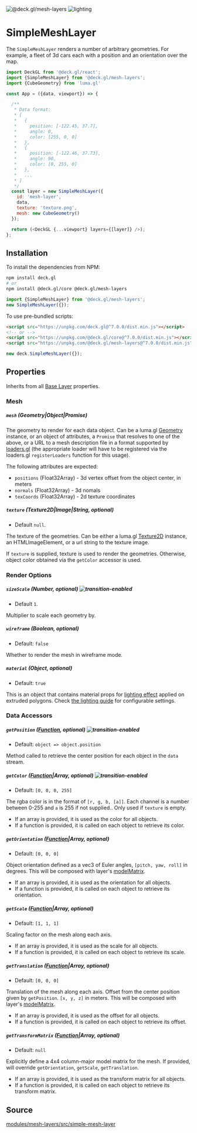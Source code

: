 <p class="badges">
  <img src="https://img.shields.io/badge/@deck.gl/mesh--layers-lightgrey.svg?style=flat-square" alt="@deck.gl/mesh-layers" />
  <img src="https://img.shields.io/badge/lighting-yes-blue.svg?style=flat-square" alt="lighting" />
</p>

# SimpleMeshLayer

The `SimpleMeshLayer` renders a number of arbitrary geometries. For example, a fleet of 3d cars each with a position and an orientation over the map.

```js
import DeckGL from '@deck.gl/react';
import {SimpleMeshLayer} from '@deck.gl/mesh-layers';
import {CubeGeometry} from 'luma.gl'

const App = ({data, viewport}) => {

  /**
   * Data format:
   * [
   *   {
   *     position: [-122.45, 37.7],
   *     angle: 0,
   *     color: [255, 0, 0]
   *   },
   *   {
   *     position: [-122.46, 37.73],
   *     angle: 90,
   *     color: [0, 255, 0]
   *   },
   *   ...
   * ]
   */
  const layer = new SimpleMeshLayer({
    id: 'mesh-layer',
    data,
    texture: 'texture.png',
    mesh: new CubeGeometry()
  });

  return (<DeckGL {...viewport} layers={[layer]} />);
};
```

## Installation

To install the dependencies from NPM:

```bash
npm install deck.gl
# or
npm install @deck.gl/core @deck.gl/mesh-layers
```

```js
import {SimpleMeshLayer} from '@deck.gl/mesh-layers';
new SimpleMeshLayer({});
```

To use pre-bundled scripts:

```html
<script src="https://unpkg.com/deck.gl@^7.0.0/dist.min.js"></script>
<!-- or -->
<script src="https://unpkg.com/@deck.gl/core@^7.0.0/dist.min.js"></script>
<script src="https://unpkg.com/@deck.gl/mesh-layers@^7.0.0/dist.min.js"></script>
```

```js
new deck.SimpleMeshLayer({});
```


## Properties

Inherits from all [Base Layer](/docs/api-reference/layer.md) properties.

### Mesh

##### `mesh` (Geometry|Object|Promise)

The geometry to render for each data object.
Can be a luma.gl [Geometry](http://uber.github.io/luma.gl/#/documentation/api-reference/geometry) instance, or an object of attributes, a `Promise` that resolves to one of the above,
or a URL to a mesh description file in a format supported by [loaders.gl](https://github.com/uber-web/loaders.gl) (the appropriate loader will have to be registered via the loaders.gl
`registerLoaders` function for this usage).

The following attributes are expected:

- `positions` (Float32Array) - 3d vertex offset from the object center, in meters
- `normals` (Float32Array) - 3d nomals
- `texCoords` (Float32Array) - 2d texture coordinates


##### `texture` (Texture2D|Image|String, optional)

- Default `null`.

The texture of the geometries.
Can be either a luma.gl [Texture2D](http://uber.github.io/luma.gl/#/documentation/api-reference/texture-2) instance, an HTMLImageElement, or a url string to the texture image.

If `texture` is supplied, texture is used to render the geometries. Otherwise, object color obtained via the `getColor` accessor is used.


### Render Options

##### `sizeScale` (Number, optional) ![transition-enabled](https://img.shields.io/badge/transition-enabled-green.svg?style=flat-square")

- Default `1`.

Multiplier to scale each geometry by.

##### `wireframe` (Boolean, optional)

- Default: `false`

Whether to render the mesh in wireframe mode.

##### `material` (Object, optional)

* Default: `true`

This is an object that contains material props for [lighting effect](/docs/effects/lighting-effect.md) applied on extruded polygons.
Check [the lighting guide](/docs/developer-guide/using-lighting.md#constructing-a-material-instance) for configurable settings.


### Data Accessors


##### `getPosition` ([Function](/docs/developer-guide/using-layers.md#accessors), optional) ![transition-enabled](https://img.shields.io/badge/transition-enabled-green.svg?style=flat-square")

- Default: `object => object.position`

Method called to retrieve the center position for each object in the `data` stream.


##### `getColor` ([Function](/docs/developer-guide/using-layers.md#accessors)|Array, optional) ![transition-enabled](https://img.shields.io/badge/transition-enabled-green.svg?style=flat-square")

- Default: `[0, 0, 0, 255]`

The rgba color is in the format of `[r, g, b, [a]]`. Each channel is a number between 0-255 and `a` is 255 if not supplied.. Only used if `texture` is empty.

* If an array is provided, it is used as the color for all objects.
* If a function is provided, it is called on each object to retrieve its color.

##### `getOrientation` ([Function](/docs/developer-guide/using-layers.md#accessors)|Array, optional)

- Default: `[0, 0, 0]`

Object orientation defined as a vec3 of Euler angles, `[pitch, yaw, roll]` in degrees. This will be composed with layer's [modelMatrix](https://github.com/uber/deck.gl/blob/master/docs/api-reference/layer.md#modelmatrix-number16-optional).

* If an array is provided, it is used as the orientation for all objects.
* If a function is provided, it is called on each object to retrieve its orientation.

##### `getScale` ([Function](/docs/developer-guide/using-layers.md#accessors)|Array, optional)

- Default: `[1, 1, 1]`

Scaling factor on the mesh along each axis.

* If an array is provided, it is used as the scale for all objects.
* If a function is provided, it is called on each object to retrieve its scale.

##### `getTranslation` ([Function](/docs/developer-guide/using-layers.md#accessors)|Array, optional)

- Default: `[0, 0, 0]`

Translation of the mesh along each axis. Offset from the center position given by `getPosition`. `[x, y, z]` in meters. This will be composed with layer's [modelMatrix](https://github.com/uber/deck.gl/blob/master/docs/api-reference/layer.md#modelmatrix-number16-optional).

* If an array is provided, it is used as the offset for all objects.
* If a function is provided, it is called on each object to retrieve its offset.

##### `getTransformMatrix` ([Function](/docs/developer-guide/using-layers.md#accessors)|Array, optional)

- Default: `null`

Explicitly define a 4x4 column-major model matrix for the mesh. If provided, will override
`getOrientation`, `getScale`, `getTranslation`.

* If an array is provided, it is used as the transform matrix for all objects.
* If a function is provided, it is called on each object to retrieve its transform matrix.

## Source

[modules/mesh-layers/src/simple-mesh-layer](https://github.com/uber/deck.gl/tree/master/modules/mesh-layers/src/simple-mesh-layer)
